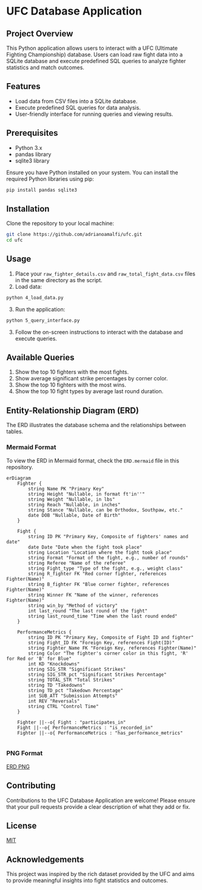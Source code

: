 # UFC Database Application

## Project Overview
This Python application allows users to interact with a UFC (Ultimate Fighting Championship) database. Users can load raw fight data into a SQLite database and execute predefined SQL queries to analyze fighter statistics and match outcomes.

## Features
- Load data from CSV files into a SQLite database.
- Execute predefined SQL queries for data analysis.
- User-friendly interface for running queries and viewing results.

## Prerequisites
- Python 3.x
- pandas library
- sqlite3 library

Ensure you have Python installed on your system. You can install the required Python libraries using pip:

```bash
pip install pandas sqlite3
```

## Installation
Clone the repository to your local machine:

```bash
git clone https://github.com/adrianoamalfi/ufc.git
cd ufc
```

## Usage
1. Place your `raw_fighter_details.csv` and `raw_total_fight_data.csv` files in the same directory as the script.
2. Load data:

```bash
python 4_load_data.py
```

3. Run the application:

```bash
python 5_query_interface.py
```

3. Follow the on-screen instructions to interact with the database and execute queries.

## Available Queries
1. Show the top 10 fighters with the most fights.
2. Show average significant strike percentages by corner color.
3. Show the top 10 fighters with the most wins.
4. Show the top 10 fight types by average last round duration.

## Entity-Relationship Diagram (ERD)
The ERD illustrates the database schema and the relationships between tables.

### Mermaid Format
To view the ERD in Mermaid format, check the `ERD.mermaid` file in this repository.

```mermaid
erDiagram
    Fighter {
        string Name PK "Primary Key"
        string Height "Nullable, in format ft'in''"
        string Weight "Nullable, in lbs"
        string Reach "Nullable, in inches"
        string Stance "Nullable, can be Orthodox, Southpaw, etc."
        date DOB "Nullable, Date of Birth"
    }

    Fight {
        string ID PK "Primary Key, Composite of fighters' names and date"
        date Date "Date when the fight took place"
        string Location "Location where the fight took place"
        string Format "Format of the fight, e.g., number of rounds"
        string Referee "Name of the referee"
        string Fight_type "Type of the fight, e.g., weight class"
        string R_fighter FK "Red corner fighter, references Fighter(Name)"
        string B_fighter FK "Blue corner fighter, references Fighter(Name)"
        string Winner FK "Name of the winner, references Fighter(Name)"
        string win_by "Method of victory"
        int last_round "The last round of the fight"
        string last_round_time "Time when the last round ended"
    }

    PerformanceMetrics {
        string ID PK "Primary Key, Composite of Fight ID and fighter"
        string Fight_ID FK "Foreign Key, references Fight(ID)"
        string Fighter_Name FK "Foreign Key, references Fighter(Name)"
        string Color "The fighter's corner color in this fight, 'R' for Red or 'B' for Blue"
        int KD "Knockdowns"
        string SIG_STR "Significant Strikes"
        string SIG_STR_pct "Significant Strikes Percentage"
        string TOTAL_STR "Total Strikes"
        string TD "Takedowns"
        string TD_pct "Takedown Percentage"
        int SUB_ATT "Submission Attempts"
        int REV "Reversals"
        string CTRL "Control Time"
    }

    Fighter ||--o{ Fight : "participates_in"
    Fight ||--o{ PerformanceMetrics : "is_recorded_in"
    Fighter ||--o{ PerformanceMetrics : "has_performance_metrics"


```

### PNG Format
[ERD PNG](ERD.png)

## Contributing
Contributions to the UFC Database Application are welcome! Please ensure that your pull requests provide a clear description of what they add or fix.

## License
[MIT](https://choosealicense.com/licenses/mit/)

## Acknowledgements
This project was inspired by the rich dataset provided by the UFC and aims to provide meaningful insights into fight statistics and outcomes.